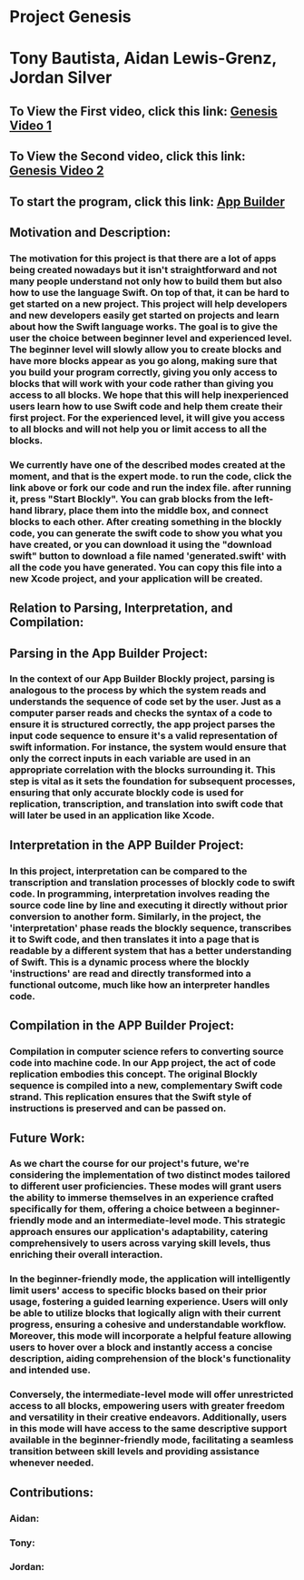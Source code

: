 # Project Genesis
# Tony Bautista, Aidan Lewis-Grenz, Jordan Silver

## To View the First video, click this link: [Genesis Video 1]([https://AidanFLG.github.io/src/](https://youtu.be/hW96BetTz3c))

## To View the Second video, click this link: [Genesis Video 2](https://AidanFLG.github.io/src/)

## To start the program, click this link: [App Builder](https://AidanFLG.github.io/src/)


## Motivation and Description: 

### The motivation for this project is that there are a lot of apps being created nowadays but it isn't straightforward and not many people understand not only how to build them but also how to use the language Swift. On top of that, it can be hard to get started on a new project. This project will help developers and new developers easily get started on projects and learn about how the Swift language works. The goal is to give the user the choice between beginner level and experienced level. The beginner level will slowly allow you to create blocks and have more blocks appear as you go along, making sure that you build your program correctly, giving you only access to blocks that will work with your code rather than giving you access to all blocks. We hope that this will help inexperienced users learn how to use Swift code and help them create their first project. For the experienced level, it will give you access to all blocks and will not help you or limit access to all the blocks.


### We currently have one of the described modes created at the moment, and that is the expert mode. to run the code, click the link above or fork our code and run the index file. after running it, press "Start Blockly". You can grab blocks from the left-hand library, place them into the middle box, and connect blocks to each other. After creating something in the blockly code, you can generate the swift code to show you what you have created, or you can download it using the "download swift" button to download a file named 'generated.swift' with all the code you have generated. You can copy this file into a new Xcode project, and your application will be created.

## Relation to Parsing, Interpretation, and Compilation:

## Parsing in the App Builder Project:
### In the context of our App Builder Blockly project, parsing is analogous to the process by which the system reads and understands the sequence of code set by the user. Just as a computer parser reads and checks the syntax of a code to ensure it is structured correctly, the app project parses the input code sequence to ensure it's a valid representation of swift information. For instance, the system would ensure that only the correct inputs in each variable are used in an appropriate correlation with the blocks surrounding it. This step is vital as it sets the foundation for subsequent processes, ensuring that only accurate blockly code is used for replication, transcription, and translation into swift code that will later be used in an application like Xcode.

## Interpretation in the APP Builder Project: 
### In this project, interpretation can be compared to the transcription and translation processes of blockly code to swift code. In programming, interpretation involves reading the source code line by line and executing it directly without prior conversion to another form. Similarly, in the project, the 'interpretation' phase reads the blockly sequence, transcribes it to Swift code, and then translates it into a page that is readable by a different system that has a better understanding of Swift. This is a dynamic process where the blockly 'instructions' are read and directly transformed into a functional outcome, much like how an interpreter handles code. 

## Compilation in the APP Builder Project: 
### Compilation in computer science refers to converting source code into machine code. In our App project, the act of code replication embodies this concept. The original Blockly sequence is compiled into a new, complementary Swift code strand. This replication ensures that the Swift style of instructions is preserved and can be passed on.

## Future Work:
### As we chart the course for our project's future, we're considering the implementation of two distinct modes tailored to different user proficiencies. These modes will grant users the ability to immerse themselves in an experience crafted specifically for them, offering a choice between a beginner-friendly mode and an intermediate-level mode. This strategic approach ensures our application's adaptability, catering comprehensively to users across varying skill levels, thus enriching their overall interaction.

### In the beginner-friendly mode, the application will intelligently limit users' access to specific blocks based on their prior usage, fostering a guided learning experience. Users will only be able to utilize blocks that logically align with their current progress, ensuring a cohesive and understandable workflow. Moreover, this mode will incorporate a helpful feature allowing users to hover over a block and instantly access a concise description, aiding comprehension of the block's functionality and intended use.

### Conversely, the intermediate-level mode will offer unrestricted access to all blocks, empowering users with greater freedom and versatility in their creative endeavors. Additionally, users in this mode will have access to the same descriptive support available in the beginner-friendly mode, facilitating a seamless transition between skill levels and providing assistance whenever needed.

## Contributions: 
### Aidan:
### Tony:
### Jordan:
